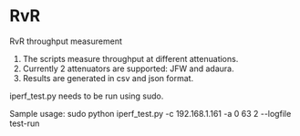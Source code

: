 # RvR
RvR throughput measurement

1. The scripts measure throughput at different attenuations.
2. Currently 2 attenuators are supported: JFW and adaura.
3. Results are generated in csv and json format.

iperf_test.py needs to be run using sudo.

Sample usage:
sudo python iperf_test.py -c 192.168.1.161 -a 0 63 2 --logfile test-run